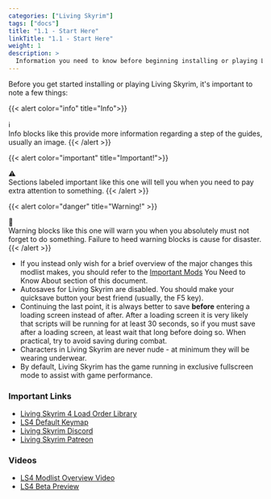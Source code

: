 ```yaml
---
categories: ["Living Skyrim"]
tags: ["docs"] 
title: "1.1 - Start Here"
linkTitle: "1.1 - Start Here"
weight: 1
description: >
  Information you need to know before beginning installing or playing Living Skyrim.
---
```


Before you get started installing or playing Living Skyrim, it's important to note a few things:

{{< alert color="info" title="Info">}}
<div class="alert-icon">ℹ️</div>
Info blocks like this provide more information regarding a step of the guides, usually an image.
{{< /alert >}}

{{< alert color="important" title="Important!">}}
<div class="alert-icon">⚠️</div>
Sections labeled important like this one will tell you when you need to pay extra attention to something.
{{< /alert >}}

{{< alert color="danger" title="Warning!" >}}
<div class="alert-icon">🛑</div>
Warning blocks like this one will warn you when you absolutely must not forget to do something. Failure to heed warning blocks is cause for disaster.
{{< /alert >}}

- If you instead only wish for a brief overview of the major changes this modlist makes, you should refer to the [Important Mods](/docs/living-skyrim/beginners-guide/importantmods) You Need to Know About section of this document.
- Autosaves for Living Skyrim are disabled. You should make your quicksave button your best friend (usually, the F5 key).
- Continuing the last point, it is always better to save **before** entering a loading screen instead of after. After a loading screen it is very likely that scripts will be running for at least 30 seconds, so if you must save after a loading screen, at least wait that long before doing so. When practical, try to avoid saving during combat.
- Characters in Living Skyrim are never nude - at minimum they will be wearing underwear.
- By default, Living Skyrim has the game running in exclusive fullscreen mode to assist with game performance.

### Important Links
- [Living Skyrim 4 Load Order Library](https://loadorderlibrary.com/lists/living-skyrim-4)
- [LS4 Default Keymap](http://www.keyboard-layout-editor.com/#/gists/a8c4e0948ac5e04d4bc4eaf7b130295f)
- [Living Skyrim Discord](https://discord.gg/thg2eRxf7z)
- [Living Skyrim Patreon](https://www.patreon.com/LivingSkyrim)

### Videos
- [LS4 Modlist Overview Video](https://www.youtube.com/watch?v=cielru_UErg)
- [LS4 Beta Preview](https://www.youtube.com/watch?v=1HDQne_yKZ8)